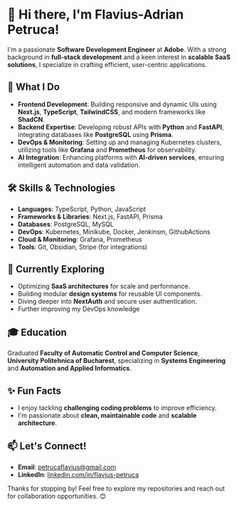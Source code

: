 # 👋 Hi there, I'm Flavius-Adrian Petruca!

I'm a passionate **Software Development Engineer** at **Adobe**. With a strong background in **full-stack development** and a keen interest in **scalable SaaS solutions**, I specialize in crafting efficient, user-centric applications. 

## 🚀 What I Do
- **Frontend Development**: Building responsive and dynamic UIs using **Next.js**, **TypeScript**, **TailwindCSS**, and modern frameworks like **ShadCN**.
- **Backend Expertise**: Developing robust APIs with **Python** and **FastAPI**, integrating databases like **PostgreSQL** using **Prisma**.
- **DevOps & Monitoring**: Setting up and managing Kubernetes clusters, utilizing tools like **Grafana** and **Prometheus** for observability.
- **AI Integration**: Enhancing platforms with **AI-driven services**, ensuring intelligent automation and data validation.

## 🛠️ Skills & Technologies
- **Languages**: TypeScript, Python, JavaScript
- **Frameworks & Libraries**: Next.js, FastAPI, Prisma
- **Databases**: PostgreSQL, MySQL
- **DevOps**: Kubernetes, Minikube, Docker, Jenkinsm, GithubActions
- **Cloud & Monitoring**: Grafana, Prometheus
- **Tools**: Git, Obsidian, Stripe (for integrations)

## 🌱 Currently Exploring
- Optimizing **SaaS architectures** for scale and performance.
- Building modular **design systems** for reusable UI components.
- Diving deeper into **NextAuth** and secure user authentication.
- Further improving my DevOps knowledge

## 🎓 Education
Graduated **Faculty of Automatic Control and Computer Science**, **University Politehnica of Bucharest**, specializing in **Systems Engineering** and **Automation and Applied Informatics**.

## ✨ Fun Facts
- I enjoy tackling **challenging coding problems** to improve efficiency.
- I'm passionate about **clean, maintainable code** and **scalable architecture**.

## 📫 Let's Connect!
- **Email**: [petrucaflavius@gmail.com](mailto:petrucaflavius@gmail.com)
- **LinkedIn**: [linkedin.com/in/flavius-petruca](https://linkedin.com/in/flavius-petruca)

Thanks for stopping by! Feel free to explore my repositories and reach out for collaboration opportunities. 😊
